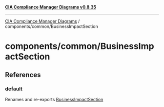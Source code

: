 [**CIA Compliance Manager Diagrams v0.8.35**](../../../README.md)

***

[CIA Compliance Manager Diagrams](../../../modules.md) / components/common/BusinessImpactSection

# components/common/BusinessImpactSection

## References

### default

Renames and re-exports [BusinessImpactSection](../../variables/BusinessImpactSection.md)
